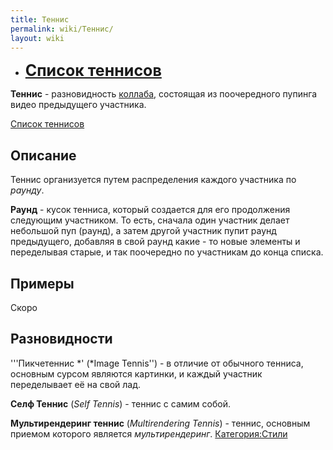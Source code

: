 ```yaml
---
title: Теннис
permalink: wiki/Теннис/
layout: wiki
---
```


-   **<span style="font-size:25px;">[Список
    теннисов](:Категория:Теннисы "wikilink") </span>**

**Теннис** - разновидность [коллаба](Коллаб "wikilink"), состоящая из
поочередного пупинга видео предыдущего участника.  

[Список теннисов](:Категория:Теннисы "wikilink")  

## **Описание**

Теннис организуется путем распределения каждого участника по *раунду*.

**Раунд** - кусок тенниса, который создается для его продолжения
следующим участником. То есть, сначала один участник делает небольшой
пуп (раунд), а затем другой участник пупит раунд предыдущего, добавляя в
свой раунд какие - то новые элементы и переделывая старые, и так
поочередно по участникам до конца списка.

## **Примеры**

Скоро

## **Разновидности**

'''Пикчетеннис *' (*Image Tennis'') - в отличие от обычного тенниса,
основным сурсом являются картинки, и каждый участник переделывает её на
свой лад.

**Селф Теннис** (*Self Tennis*) - теннис с самим собой.

**Мультирендеринг теннис** (*Multirendering Tennis*) - теннис, основным
приемом которого является *мультирендеринг*.
[Категория:Стили](Категория:Стили "wikilink")
